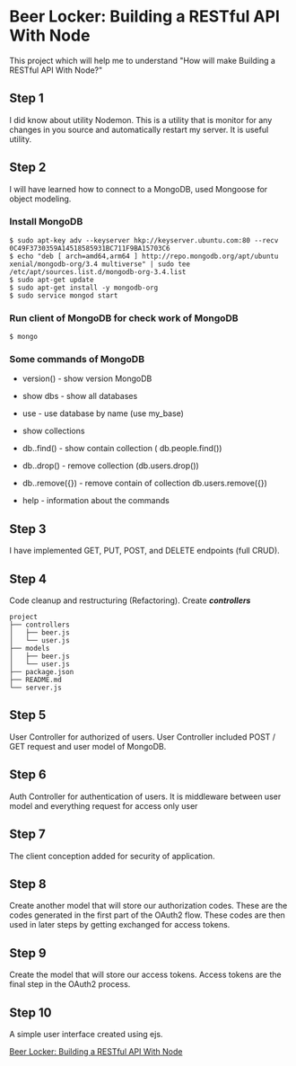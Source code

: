 # Beer Locker: Building a RESTful API With Node

This project which will help me to understand "How will make Building a RESTful API With Node?"

## Step 1

I did know about utility  Nodemon. This is a utility that is monitor for any changes in you source and automatically restart my server. It is useful utility.

## Step 2

I will have learned how to connect to a MongoDB, used Mongoose for object modeling.

### Install MongoDB
```
$ sudo apt-key adv --keyserver hkp://keyserver.ubuntu.com:80 --recv 0C49F3730359A14518585931BC711F9BA15703C6
$ echo "deb [ arch=amd64,arm64 ] http://repo.mongodb.org/apt/ubuntu xenial/mongodb-org/3.4 multiverse" | sudo tee /etc/apt/sources.list.d/mongodb-org-3.4.list
$ sudo apt-get update
$ sudo apt-get install -y mongodb-org
$ sudo service mongod start
```
### Run client of MongoDB for check work of MongoDB
```
$ mongo
```
### Some commands of MongoDB

* version() - show version MongoDB

* show dbs - show all databases

* use <name> - use database by name (use my_base)

* show collections

* db.<collection name>.find() - show contain collection (
db.people.find())

* db.<collection name>.drop() - remove collection (db.users.drop())

* db.<collection name>.remove({}) - remove contain of collection db.users.remove({})

* help - information about the commands

## Step 3
I have implemented GET, PUT, POST, and DELETE endpoints (full CRUD).

## Step 4

Code cleanup and restructuring (Refactoring). Create ***controllers***
```
project
├── controllers
│   ├── beer.js
│   └── user.js
├── models
│   ├── beer.js
│   └── user.js
├── package.json
├── README.md
└── server.js
```

## Step 5

User Controller for authorized of users. User Controller included POST / GET request and user model of MongoDB.

## Step 6

Auth Controller for authentication of users. It is middleware between user model and everything request for access only user

## Step 7

The client conception added for security of application.

## Step 8

Create another model that will store our authorization codes. These are the codes generated in the first part of the OAuth2 flow. These codes are then used in later steps by getting exchanged for access tokens.

## Step 9

Create the model that will store our access tokens. Access tokens are the final step in the OAuth2 process.

## Step 10

A simple user interface created using ejs.

[Beer Locker: Building a RESTful API With Node](http://scottksmith.com/blog/2014/05/02/building-restful-apis-with-node/)
